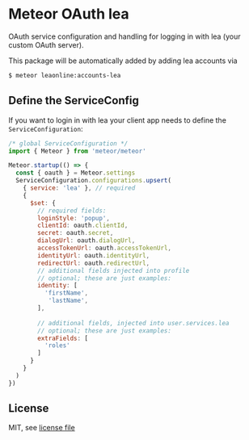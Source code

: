 # Meteor OAuth lea

OAuth service configuration and handling for logging in with lea (your custom OAuth server).

This package will be automatically added by adding lea accounts via

```bash
$ meteor leaonline:accounts-lea
```

## Define the ServiceConfig

If you want to login in with lea your client app needs to define the `ServiceConfiguration`:

```javascript
/* global ServiceConfiguration */
import { Meteor } from 'meteor/meteor'

Meteor.startup(() => {
  const { oauth } = Meteor.settings
  ServiceConfiguration.configurations.upsert(
    { service: 'lea' }, // required
    {
      $set: {
        // required fields:
        loginStyle: 'popup',
        clientId: oauth.clientId,
        secret: oauth.secret,
        dialogUrl: oauth.dialogUrl,
        accessTokenUrl: oauth.accessTokenUrl,
        identityUrl: oauth.identityUrl,
        redirectUrl: oauth.redirectUrl,
        // additional fields injected into profile
        // optional; these are just examples:
        identity: [
          'firstName',
           'lastName',
        ],       
        
        // additional fields, injected into user.services.lea
        // optional; these are just examples:
        extraFields: [
          'roles'
        ]
      }
    }
  )
})
```

## License

MIT, see [license file](./LICENSE)

